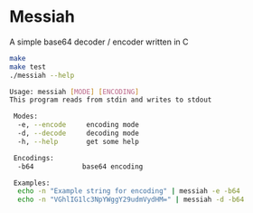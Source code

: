 # Messiah

A simple base64 decoder / encoder written in C

```bash
make
make test
./messiah --help
```

```bash
Usage: messiah [MODE] [ENCODING]
This program reads from stdin and writes to stdout

 Modes:
  -e, --encode     encoding mode
  -d, --decode     decoding mode
  -h, --help       get some help

 Encodings:
  -b64            base64 encoding

 Examples:
  echo -n "Example string for encoding" | messiah -e -b64
  echo -n "VGhlIG1lc3NpYWggY29udmVydHM=" | messiah -d -b64  
```
